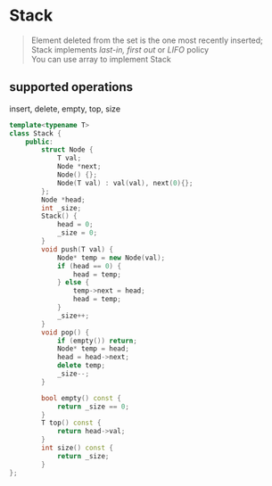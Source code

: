 # Stack 
> Element deleted from the set is the one most recently inserted;  
> Stack implements *last-in, first out* or *LIFO* policy  
> You can use array to implement Stack

## supported operations
insert, delete, empty, top, size

```cpp
template<typename T>
class Stack {
    public:
        struct Node {
            T val;
            Node *next;
            Node() {};
            Node(T val) : val(val), next(0){};
        };
        Node *head;
        int _size;
        Stack() {
            head = 0;
            _size = 0;
        }
        void push(T val) {
            Node* temp = new Node(val);
            if (head == 0) {
                head = temp;
            } else {
                temp->next = head;
                head = temp;
            }
            _size++;
        }
        void pop() {
            if (empty()) return;
            Node* temp = head;
            head = head->next;
            delete temp;
            _size--;
        }

        bool empty() const {
            return _size == 0;
        }
        T top() const {
            return head->val;
        }
        int size() const {
            return _size;
        }
};
```
